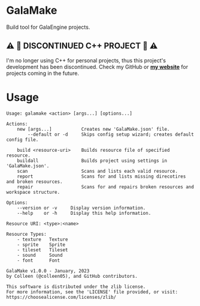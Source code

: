 # GalaMake
Build tool for GalaEngine projects.

## :warning: :rotating_light: DISCONTINUED C++ PROJECT :rotating_light: :warning:
I'm no longer using C++ for personal projects, thus this project's development has been discontinued.
Check my GitHub or [**my website**](https://colleen05.me/) for projects coming in the future.

# Usage
```
Usage: galamake <action> [args...] [options...]

Actions:
    new [args...]           Creates new 'GalaMake.json' file.
        --default or -d     Skips config setup wizard; creates default config file.

    build <resource-uri>    Builds resource file of specified resource.
    buildall                Builds project using settings in 'GalaMake.json'.
    scan                    Scans and lists each valid resource.
    report                  Scans for and lists missing direcotires and broken resources.
    repair                  Scans for and repairs broken resources and workspace structure.

Options:
    --version or -v     Display version information.
    --help    or -h     Display this help information.

Resource URI: <type>:<name>

Resource Types:
    - texture   Texture
    - sprite    Sprite
    - tileset   Tileset
    - sound     Sound
    - font      Font

GalaMake v1.0.0 - January, 2023
by Colleen (@colleen05), and GitHub contributors.

This software is distributed under the zlib license.
For more information, see the 'LICENSE' file provided, or visit:
https://choosealicense.com/licenses/zlib/
```
